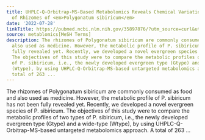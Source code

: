 ```yaml
---
title: UHPLC-Q-Orbitrap-MS-Based Metabolomics Reveals Chemical Variations of Two Types
  of Rhizomes of <em>Polygonatum sibiricum</em>
date: '2022-07-28'
linkTitle: https://pubmed.ncbi.nlm.nih.gov/35897876/?utm_source=curl&utm_medium=rss&utm_campaign=pubmed-2&utm_content=1Zkrxt7ktlCbHBXEV3v65xxSnkSWNsJ1A6Fq3gBniKhGfIUslK&fc=20210907212339&ff=20220729212328&v=2.17.7
source: metablomics[MeSH Terms]
description: The rhizomes of Polygonatum sibiricum are commonly consumed as food and
  also used as medicine. However, the metabolic profile of P. sibiricum has not been
  fully revealed yet. Recently, we developed a novel evergreen species of P. sibiricum.
  The objectives of this study were to compare the metabolic profiles of two types
  of P. sibiricum, i.e., the newly developed evergreen type (Gtype) and a wide-type
  (Wtype), by using UHPLC-Q-Orbitrap-MS-based untargeted metabolomics approach. A
  total of 263 ...
---
```

The rhizomes of Polygonatum sibiricum are commonly consumed as food and also used as medicine. However, the metabolic profile of P. sibiricum has not been fully revealed yet. Recently, we developed a novel evergreen species of P. sibiricum. The objectives of this study were to compare the metabolic profiles of two types of P. sibiricum, i.e., the newly developed evergreen type (Gtype) and a wide-type (Wtype), by using UHPLC-Q-Orbitrap-MS-based untargeted metabolomics approach. A total of 263 ...